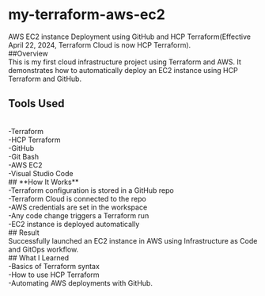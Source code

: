 # my-terraform-aws-ec2
AWS EC2 instance Deployment using GitHub and HCP Terraform(Effective April 22, 2024, Terraform Cloud is now HCP Terraform).
<br>
##Overview
<br>
This is my first cloud infrastructure project using Terraform and AWS. It demonstrates how to automatically deploy an EC2 instance using HCP Terraform and GitHub.
<br>
## Tools Used
<br>
-Terraform
<br>
-HCP Terraform
<br>
-GitHub
<br>
-Git Bash
<br>
-AWS EC2
<br>
-Visual Studio Code
<br>
## **How It Works**
<br>
-Terraform configuration is stored in a GitHub repo
<br>
-Terraform Cloud is connected to the repo
<br>
-AWS credentials are set in the workspace
<br>
-Any code change triggers a Terraform run
<br>
-EC2 instance is deployed automatically
<br>
## Result
<br>
Successfully launched an EC2 instance in AWS using Infrastructure as Code and GitOps workflow.
<br>
## What I Learned
<br>
-Basics of Terraform syntax
<br>
-How to use HCP Terraform
<br>
-Automating AWS deployments with GitHub.










